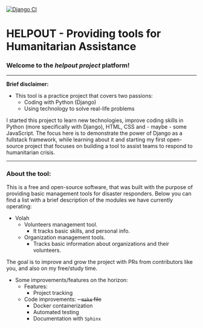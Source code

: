 [![Django CI](https://github.com/GabrielSousa02/helpout/actions/workflows/django.yml/badge.svg)](https://github.com/GabrielSousa02/helpout/actions/workflows/django.yml)
# HELPOUT - Providing tools for Humanitarian Assistance

### Welcome to the _**helpout project**_ platform!
***
**Brief disclaimer:**
- This tool is a practice project that covers two passions:
  - Coding with Python (Django)
  - Using technology to solve real-life problems
<p>
I started this project to learn new technologies, improve coding skills in Python (more
specifically with Django), HTML, CSS and - maybe - some JavaScript. The focus here is to
demonstrate the power of Django as a fullstack framework, while learning about it
and starting my first open-source project that focuses on building a tool to assist teams
to respond to humanitarian crisis.
</p>

***

### About the tool:
<p>
This is a free and open-source software, that was built with the purpose 
of providing basic management tools for disaster responders. 
Below you can find a list with a brief description 
of the modules we have currently operating:
</p>
 
- Volah
  - Volunteers management tool. 
    - It tracks basic skills, and personal info.
  - Organization management tools. 
    - Tracks basic information about organizations and their volunteers.

<p>
The goal is to improve and grow the project with PRs from contributors like you, and also
on my free/study time.
</p>

- Some improvements/features on the horizon:
    - Features:
      - Project tracking
    - Code improvements:
      ~~- `make` file~~
      - Docker containerization
      - Automated testing
      - Documentation with `Sphinx`
